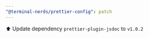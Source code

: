 ```yaml
---
"@terminal-nerds/prettier-config": patch
---
```


⬆️ Update dependency `prettier-plugin-jsdoc` to `v1.0.2`
